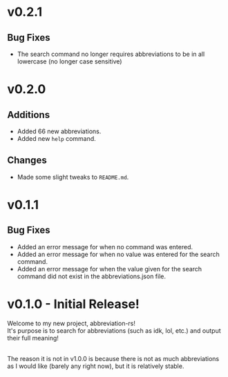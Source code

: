 # v0.2.1

## Bug Fixes

- The search command no longer requires abbreviations to be in all lowercase (no longer case sensitive)

# v0.2.0

## Additions

- Added 66 new abbreviations.
- Added new `help` command.

## Changes

- Made some slight tweaks to `README.md`.

# v0.1.1

## Bug Fixes

- Added an error message for when no command was entered.
- Added an error message for when no value was entered for the search command.
- Added an error message for when the value given for the search command did not exist in the abbreviations.json file.

# v0.1.0 - Initial Release!

Welcome to my new project, abbreviation-rs! <br>
It's purpose is to search for abbreviations (such as idk, lol, etc.) and output their full meaning! <br> <br>

The reason it is not in v1.0.0 is because there is not as much abbreviations as I would like (barely any right now), but it is relatively stable.